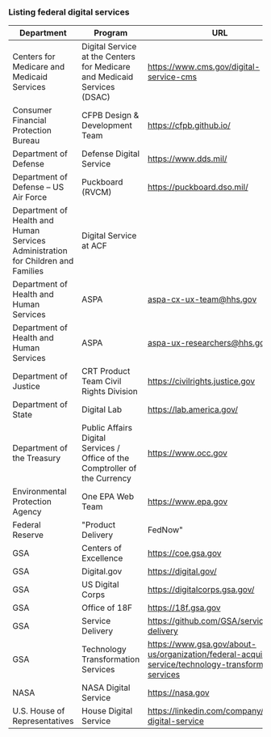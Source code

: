 ### Listing federal digital services

|Department | Program | URL |
| - | - | - |
|Centers for Medicare and Medicaid Services | Digital Service at the Centers for Medicare and Medicaid Services (DSAC) | https://www.cms.gov/digital-service-cms |
|Consumer Financial Protection Bureau | CFPB Design & Development Team | https://cfpb.github.io/ |
|Department of Defense | Defense Digital Service | https://www.dds.mil/ |
|Department of Defense – US Air Force | Puckboard (RVCM) | https://puckboard.dso.mil/ |
|Department of Health and Human Services Administration for Children and Families | Digital Service at ACF |
| Department of Health and Human Services | ASPA | aspa-cx-ux-team@hhs.gov |
| Department of Health and Human Services | ASPA | aspa-ux-researchers@hhs.gov |
|Department of Justice | CRT Product Team Civil Rights Division | https://civilrights.justice.gov |
|Department of State | Digital Lab | https://lab.america.gov/ |
|Department of the Treasury | Public Affairs Digital Services / Office of the Comptroller of the Currency | https://www.occ.gov |
|Environmental Protection Agency | One EPA Web Team | https://www.epa.gov |
|Federal Reserve | "Product Delivery |  FedNow" | https://explore.fednow.org/ |
|GSA | Centers of Excellence | https://coe.gsa.gov |  | connectcoe@gsa.gov |  |
|GSA | Digital.gov | https://digital.gov/ |
|GSA | US Digital Corps | https://digitalcorps.gsa.gov/ |
|GSA | Office of 18F | https://18f.gsa.gov |
|GSA | Service Delivery | https://github.com/GSA/service-delivery |
|GSA | Technology Transformation Services | https://www.gsa.gov/about-us/organization/federal-acquisition-service/technology-transformation-services |
|NASA | NASA Digital Service | https://nasa.gov |
|U.S. House of Representatives | House Digital Service | https://linkedin.com/company/house-digital-service |
